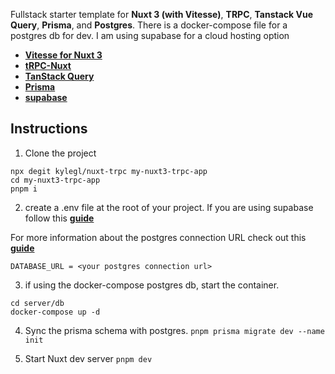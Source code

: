 Fullstack starter template for **Nuxt 3 (with Vitesse)**, **TRPC**, **Tanstack Vue Query**, **Prisma**, and **Postgres**. There is a docker-compose file for a postgres db for dev. I am using supabase for a cloud hosting option

- **[Vitesse for Nuxt 3](https://github.com/antfu/vitesse-nuxt3)**
- **[tRPC-Nuxt](https://github.com/wobsoriano/trpc-nuxt)**
- **[TanStack Query](https://tanstack.com/query/v4)**
- **[Prisma](https://www.prisma.io/)**
- **[supabase](https://supabase.com/)**

## Instructions

1. Clone the project

```
npx degit kylegl/nuxt-trpc my-nuxt3-trpc-app
cd my-nuxt3-trpc-app
pnpm i
```

2. create a .env file at the root of your project. If you are using supabase follow this **[guide](https://supabase.com/docs/guides/integrations/prisma)**

For more information about the postgres connection URL check out this **[guide](https://www.prisma.io/docs/concepts/database-connectors/postgresql)**
```
DATABASE_URL = <your postgres connection url>
```

3. if using the docker-compose postgres db, start the container.
```
cd server/db
docker-compose up -d
```

4. Sync the prisma schema with postgres.
`pnpm prisma migrate dev --name init`

5. Start Nuxt dev server
`pnpm dev`
